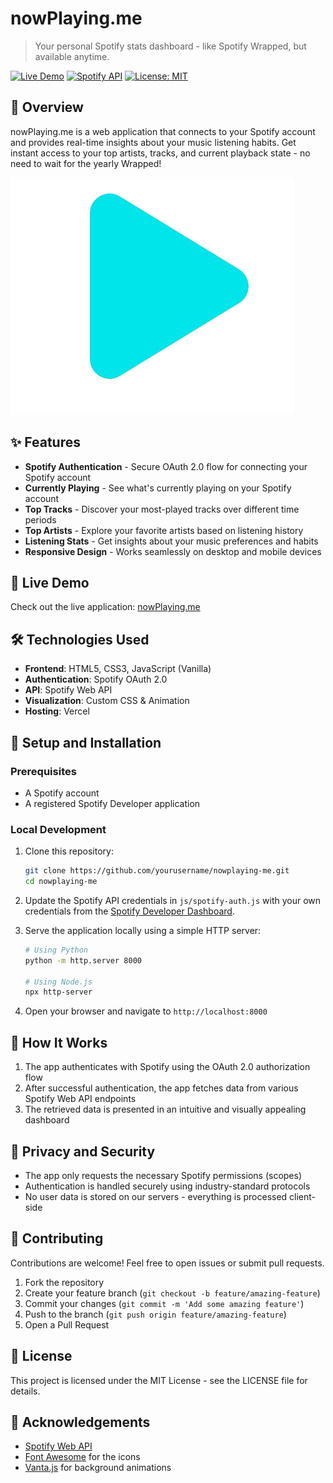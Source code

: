 # nowPlaying.me

> Your personal Spotify stats dashboard - like Spotify Wrapped, but available anytime.

[![Live Demo](https://img.shields.io/badge/LIVE-DEMO-brightgreen)](https://nowplaying-me.vercel.app/)
[![Spotify API](https://img.shields.io/badge/Spotify-API-1DB954)](https://developer.spotify.com/documentation/web-api/)
[![License: MIT](https://img.shields.io/badge/License-MIT-blue.svg)](https://opensource.org/licenses/MIT)

## 🎵 Overview

nowPlaying.me is a web application that connects to your Spotify account and provides real-time insights about your music listening habits. Get instant access to your top artists, tracks, and current playback state - no need to wait for the yearly Wrapped!

![nowPlaying.me Screenshot](img/logoo.png)

## ✨ Features

- **Spotify Authentication** - Secure OAuth 2.0 flow for connecting your Spotify account
- **Currently Playing** - See what's currently playing on your Spotify account
- **Top Tracks** - Discover your most-played tracks over different time periods
- **Top Artists** - Explore your favorite artists based on listening history
- **Listening Stats** - Get insights about your music preferences and habits
- **Responsive Design** - Works seamlessly on desktop and mobile devices

## 🚀 Live Demo

Check out the live application: [nowPlaying.me](https://nowplaying-me.vercel.app/)

## 🛠️ Technologies Used

- **Frontend**: HTML5, CSS3, JavaScript (Vanilla)
- **Authentication**: Spotify OAuth 2.0
- **API**: Spotify Web API
- **Visualization**: Custom CSS & Animation
- **Hosting**: Vercel

## 🔧 Setup and Installation

### Prerequisites
- A Spotify account
- A registered Spotify Developer application

### Local Development
1. Clone this repository:
   ```bash
   git clone https://github.com/yourusername/nowplaying-me.git
   cd nowplaying-me
   ```

2. Update the Spotify API credentials in `js/spotify-auth.js` with your own credentials from the [Spotify Developer Dashboard](https://developer.spotify.com/dashboard/applications).

3. Serve the application locally using a simple HTTP server:
   ```bash
   # Using Python
   python -m http.server 8000
   
   # Using Node.js
   npx http-server
   ```

4. Open your browser and navigate to `http://localhost:8000`

## 📝 How It Works

1. The app authenticates with Spotify using the OAuth 2.0 authorization flow
2. After successful authentication, the app fetches data from various Spotify Web API endpoints
3. The retrieved data is presented in an intuitive and visually appealing dashboard

## 🔐 Privacy and Security

- The app only requests the necessary Spotify permissions (scopes)
- Authentication is handled securely using industry-standard protocols
- No user data is stored on our servers - everything is processed client-side

## 🤝 Contributing

Contributions are welcome! Feel free to open issues or submit pull requests.

1. Fork the repository
2. Create your feature branch (`git checkout -b feature/amazing-feature`)
3. Commit your changes (`git commit -m 'Add some amazing feature'`)
4. Push to the branch (`git push origin feature/amazing-feature`)
5. Open a Pull Request

## 📄 License

This project is licensed under the MIT License - see the LICENSE file for details.

## 🙏 Acknowledgements

- [Spotify Web API](https://developer.spotify.com/documentation/web-api/)
- [Font Awesome](https://fontawesome.com/) for the icons
- [Vanta.js](https://www.vantajs.com/) for background animations
